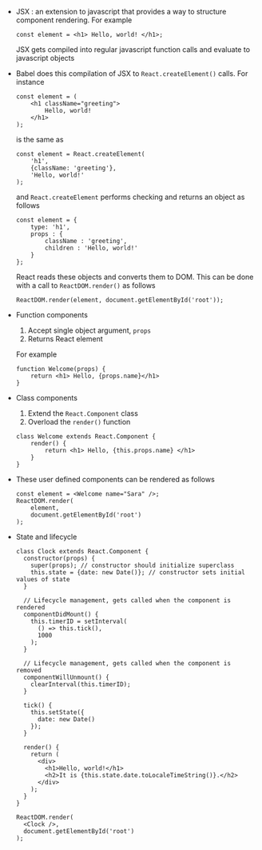 - JSX : an extension to javascript that provides a way to structure component
    rendering. For example
    ```
    const element = <h1> Hello, world! </h1>;
    ```
    JSX gets compiled into regular javascript function calls and evaluate to
    javascript objects
- Babel does this compilation of JSX to `React.createElement()` calls. For
    instance
    ```
    const element = (
        <h1 className="greeting">
            Hello, world!
        </h1>
    );
    ```
    is the same as
    ```
    const element = React.createElement(
        'h1',
        {className: 'greeting'},
        'Hello, world!'
    );
    ```
    and `React.createElement` performs checking and returns an object as follows
    ```
    const element = {
        type: 'h1',
        props : {
            className : 'greeting',
            children : 'Hello, world!'
        }
    };
    ```
    React reads these objects and converts them to DOM. This can be done with a
    call to `ReactDOM.render()` as follows
    ```
    ReactDOM.render(element, document.getElementById('root'));
    ```
- Function components
    1. Accept single object argument, `props`
    2. Returns React element

    For example
    
    ```
    function Welcome(props) {
        return <h1> Hello, {props.name}</h1>
    }
    ```
- Class components
    1. Extend the `React.Component` class
    2. Overload the `render()` function
    ```
    class Welcome extends React.Component {
        render() {
            return <h1> Hello, {this.props.name} </h1>
        }
    }
    ```
- These user defined components can be rendered as follows
    ```
    const element = <Welcome name="Sara" />;
    ReactDOM.render(
        element,
        document.getElementById('root')
    );
    ```
- State and lifecycle
    ```
    class Clock extends React.Component {
      constructor(props) {
        super(props); // constructor should initialize superclass
        this.state = {date: new Date()}; // constructor sets initial values of state
      }

      // Lifecycle management, gets called when the component is rendered
      componentDidMount() {
        this.timerID = setInterval(
          () => this.tick(),
          1000
        );
      }

      // Lifecycle management, gets called when the component is removed
      componentWillUnmount() {
        clearInterval(this.timerID);
      }

      tick() {
        this.setState({
          date: new Date()
        });
      }

      render() {
        return (
          <div>
            <h1>Hello, world!</h1>
            <h2>It is {this.state.date.toLocaleTimeString()}.</h2>
          </div>
        );
      }
    }

    ReactDOM.render(
      <Clock />,
      document.getElementById('root')
    );
    ```
